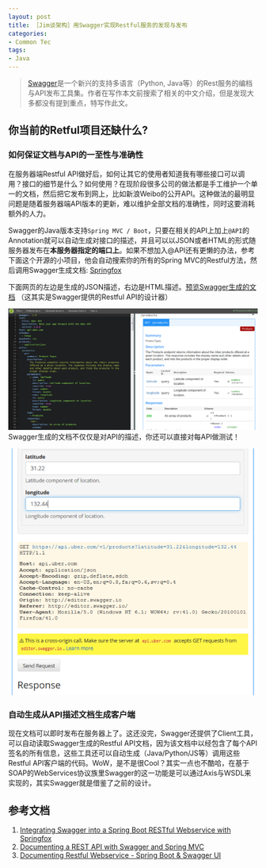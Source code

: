 ```yaml
---
layout: post
title: ［Jim谈架构］用Swagger实现Restful服务的发现与发布 
categories:
- Common Tec
tags:
- Java
---
```



> [Swagger](http://swagger.io)是一个新兴的支持多语言（Python, Java等）的Rest服务的编档与API发布工具集。作者在写作本文前搜索了相关的中文介绍，但是发现大多都没有提到重点，特写作此文。

## 你当前的Retful项目还缺什么?

### 如何保证文档与API的一至性与准确性



在服务器端Restful API做好后，如何让其它的使用者知道我有哪些接口可以调用？接口的细节是什么？如何使用？在现阶段很多公司的做法都是手工维护一个单一的文档，然后把它发布到网上，比如新浪Weibo的公开API。这种做法的最明显问题是随着服务器端API版本的更新，难以维护全部文档的准确性，同时这要消耗额外的人力。

Swagger的Java版本支持`Spring MVC / Boot`，只要在相关的API上加上`@API`的Annotation就可以自动生成对接口的描述，并且可以以JSON或者HTML的形式随服务器发布在**本服务器指定的端口上**。如果不想加入@API还有更懒的办法，参考下面这个开源的小项目，他会自动搜索你的所有的Spring MVC的Restful方法，然后调用Swagger生成文档: [Springfox](http://www.hascode.com/2015/07/integrating-swagger-into-a-spring-boot-restful-webservice-with-springfox/)

下面网页的左边是生成的JSON描述，右边是HTML描述。[预览Swagger生成的文档](http://editor.swagger.io/#/) （这其实是Swagger提供的Restful API的设计器）

![预览图](/media/pic2015/1012-0.png)
Swagger生成的文档不仅仅是对API的描述，你还可以直接对每API做测试！

![预览图](/media/pic2015/1012-1.png)

### 自动生成从API描述文档生成客户端



现在文档可以即时发布在服务器上了。这还没完，Swagger还提供了Client工具，可以自动读取Swagger生成的Restful API文档，因为该文档中以经包含了每个API签名的所有信息，这些工具还可以自动生成（Java/Python/JS等）调用这些Restful API客户端的代码。WoW，是不是很Cool？其实一点也不酷哈，在基于SOAP的WebServices协议族里Swagger的这一功能是可以通过Axis与WSDL来实现的，其实Swagger就是借鉴了之前的设计。

## 参考文档

1. [Integrating Swagger into a Spring Boot RESTful Webservice with Springfox](http://www.hascode.com/2015/07/integrating-swagger-into-a-spring-boot-restful-webservice-with-springfox/)
2. [Documenting a REST API with Swagger and Spring MVC](http://blog.zenika.com/index.php?post/2013/07/11/Documenting-a-REST-API-with-Swagger-and-Spring-MVC)
3. [Documenting Restful Webservice - Spring Boot & Swagger UI](http://www.javacodegeeks.com/2015/03/spring-boot-swagger-ui.html)
